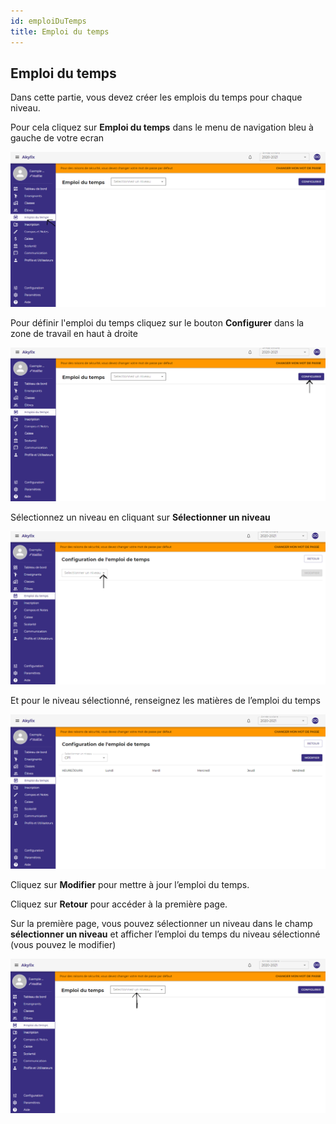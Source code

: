 ```yaml
---
id: emploiDuTemps
title: Emploi du temps
---
```

## Emploi du temps

Dans cette partie, vous devez créer les emplois du temps pour chaque niveau.

Pour cela cliquez sur **Emploi du temps** dans le menu de navigation bleu à gauche de votre ecran

![img](../static/img/EmploiDuTemps/emploiTemps.PNG)

Pour définir l'emploi du temps cliquez sur le bouton **Configurer** dans la zone de travail en haut à droite

![img](../static/img/EmploiDuTemps/emploiTemps2.PNG)

Sélectionnez un niveau en cliquant sur **Sélectionner un niveau**

![img](../static/img/EmploiDuTemps/emploiTemps3.PNG)

Et pour le niveau sélectionné, renseignez les matières de l’emploi du temps

![img](../static/img/EmploiDuTemps/emploiTemps4.PNG)

Cliquez sur **Modifier** pour mettre à jour l’emploi du temps.

Cliquez sur **Retour** pour accéder à la première page.

Sur la première page, vous pouvez sélectionner un niveau dans le champ **sélectionner un niveau** et afficher l’emploi du temps du niveau sélectionné  (vous pouvez le modifier)

![img](../static/img/EmploiDuTemps/emploiTemps5.PNG)